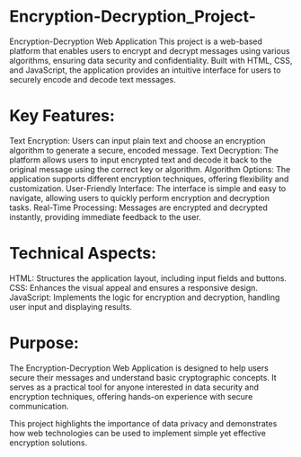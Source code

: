 # Encryption-Decryption_Project-

Encryption-Decryption Web Application
This project is a web-based platform that enables users to encrypt and decrypt messages using various algorithms, ensuring data security and confidentiality. Built with HTML, CSS, and JavaScript, the application provides an intuitive interface for users to securely encode and decode text messages.

# Key Features:
Text Encryption: Users can input plain text and choose an encryption algorithm to generate a secure, encoded message.
Text Decryption: The platform allows users to input encrypted text and decode it back to the original message using the correct key or algorithm.
Algorithm Options: The application supports different encryption techniques, offering flexibility and customization.
User-Friendly Interface: The interface is simple and easy to navigate, allowing users to quickly perform encryption and decryption tasks.
Real-Time Processing: Messages are encrypted and decrypted instantly, providing immediate feedback to the user.

# Technical Aspects:
HTML: Structures the application layout, including input fields and buttons.
CSS: Enhances the visual appeal and ensures a responsive design.
JavaScript: Implements the logic for encryption and decryption, handling user input and displaying results.

# Purpose:
The Encryption-Decryption Web Application is designed to help users secure their messages and understand basic cryptographic concepts. It serves as a practical tool for anyone interested in data security and encryption techniques, offering hands-on experience with secure communication.

This project highlights the importance of data privacy and demonstrates how web technologies can be used to implement simple yet effective encryption solutions.
